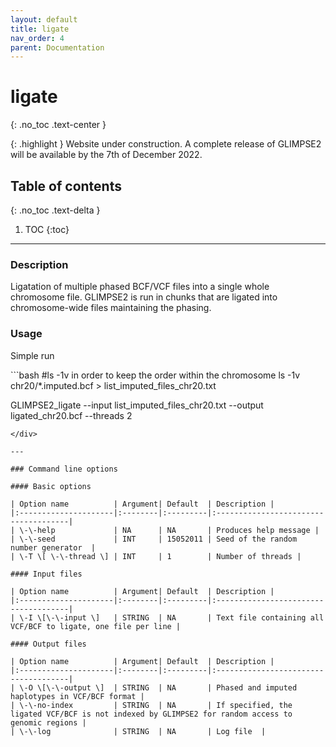 ```yaml
---
layout: default
title: ligate
nav_order: 4
parent: Documentation
---
```

# ligate
{: .no_toc .text-center }

{: .highlight }
Website under construction. A complete release of GLIMPSE2 will be available by the 7th of December 2022.

## Table of contents
{: .no_toc .text-delta }

1. TOC
{:toc}

---

### Description
Ligatation of multiple phased BCF/VCF files into a single whole chromosome file. GLIMPSE2 is run in chunks that are ligated into chromosome-wide files maintaining the phasing.

### Usage
Simple run

<div class="code-example" markdown="1">
```bash
#ls -1v in order to keep the order within the chromosome
ls -1v chr20/*.imputed.bcf > list_imputed_files_chr20.txt

GLIMPSE2_ligate --input list_imputed_files_chr20.txt --output ligated_chr20.bcf --threads 2
```
</div>

---

### Command line options

#### Basic options

| Option name 	       | Argument| Default  | Description |
|:---------------------|:--------|:---------|:-------------------------------------|
| \-\-help             | NA      | NA       | Produces help message |
| \-\-seed             | INT     | 15052011 | Seed of the random number generator  |
| \-T \[ \-\-thread \] | INT     | 1        | Number of threads |

#### Input files

| Option name 	       | Argument| Default  | Description |
|:---------------------|:--------|:---------|:-------------------------------------|
| \-I \[\-\-input \]   | STRING  | NA       | Text file containing all VCF/BCF to ligate, one file per line |

#### Output files

| Option name 	       | Argument| Default  | Description |
|:---------------------|:--------|:---------|:-------------------------------------|
| \-O \[\-\-output \]  | STRING  | NA       | Phased and imputed haplotypes in VCF/BCF format |
| \-\-no-index         | STRING  | NA       | If specified, the ligated VCF/BCF is not indexed by GLIMPSE2 for random access to genomic regions |
| \-\-log              | STRING  | NA       | Log file  |


